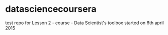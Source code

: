 # datasciencecoursera
test repo for Lesson 2 - course - Data Scientist's toolbox started on 6th april 2015

